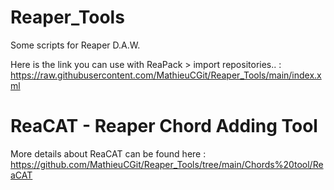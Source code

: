 # Reaper_Tools
 Some scripts for Reaper D.A.W.

Here is the link you can use with ReaPack > import repositories.. :
https://raw.githubusercontent.com/MathieuCGit/Reaper_Tools/main/index.xml

# ReaCAT - Reaper Chord Adding Tool

More details about ReaCAT can be found here : <https://github.com/MathieuCGit/Reaper_Tools/tree/main/Chords%20tool/ReaCAT>
